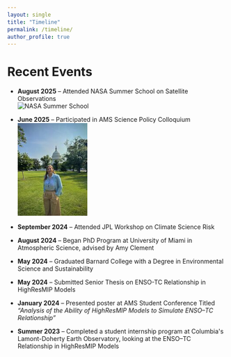```yaml
---
layout: single
title: "Timeline"
permalink: /timeline/
author_profile: true
---
```


# Recent Events

- **August 2025** – Attended NASA Summer School on Satellite Observations  
  ![NASA Summer School](/images/nasa_summer.jpg)

- **June 2025** – Participated in AMS Science Policy Colloquium  
  ![AMS Policy Colloquium](/images/ams_policy.jpg)

- **September 2024** – Attended JPL Workshop on Climate Science Risk  

- **August 2024** – Began PhD Program at University of Miami in Atmospheric Science, advised by Amy Clement  

- **May 2024** – Graduated Barnard College with a Degree in Environmental Science and Sustainability  

- **May 2024** – Submitted Senior Thesis on ENSO-TC Relationship in HighResMIP Models  

- **January 2024** – Presented poster at AMS Student Conference Titled  
  *“Analysis of the Ability of HighResMIP Models to Simulate ENSO–TC Relationship”*

- **Summer 2023** – Completed a student internship program at Columbia's Lamont-Doherty Earth Observatory, looking at the ENSO–TC Relationship in HighResMIP Models  
